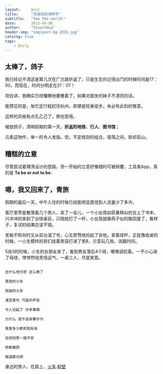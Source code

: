 ```yaml
---
layout:     post
title:      "流浪似的清明节"
subtitle:   "See the world!"
date:       2015-04-06
author:     "StuartHua"
header-img: "img/post-bg-2015.jpg"
catalog: true
tags:
    - Daily
---
```


## 太棒了，鸽子
我已经记不清这是第几次在广兰路折返了，只是生生的记得出门的时候时间是17：00，而现在，时间分明走在21：07！

<!-- more -->

坦白讲，我确实已经慵懒地要睡着了，如果对面坐的妹子不漂亮的话。

能预见的是，匆忙定行程赶往杭州，即便是轻身徒步，未必有此刻的惬意。

这样的风格有点孔乙己了，倒也受用。

被放鸽子，清明假期的第一天，**折返的地铁**、**行人**、**图书馆**；

元素这物件，单一的令人发指，但，不定规则的组合，错落之间，除却巫山。

## 糟糕的立意
尽管尝试着理清设计的思路，但一开始的立意好像随时可被倾覆，工具类App，真的是 **To be or not to be.**

## 嗯，我又回来了，青旅
假期的最后一天，中午入住的时候已经能明显感觉到人流量少了多许。

客厅里零星散落着几个旅人，呆了一会儿，一个小女孩如获重释似的合上了书本，兴冲冲的来到了台球桌前，只陪她打了一杆，小女孩就像燕子似的飘回屋了，看样子，复试的结果应该不错。

老板不知何时又从前台溜了号，心无旁骛地捡起了吉他。拿着球杆，正犹豫收桌的时候，一小生模样的哥们挂着笑容打进了黑8，示意玩几局，消磨时间。

5进3的时候，小生的女朋友来了，看到男友落后4个球，嘟嘴调侃着。一不小心进了母球，悻悻然地责怪运气，一桌三人，尽是笑意。

```

去什么地方呢 这么晚了

美丽的火车

孤独的火车

凄苦是你 汽笛的声音

令人记起了 许多事情

为什么 我不该挥舞手巾

乘客多少都和我有亲

去吧但愿一路平安

桥都兼顾

隧道都光明

```

身边的旅人、在路上、[火车](http://www.xiami.com/song/1773622540?spm=a1z1s.3521865.23309997.1.xH6fO5).[程壁](http://www.annapatio.com/)
